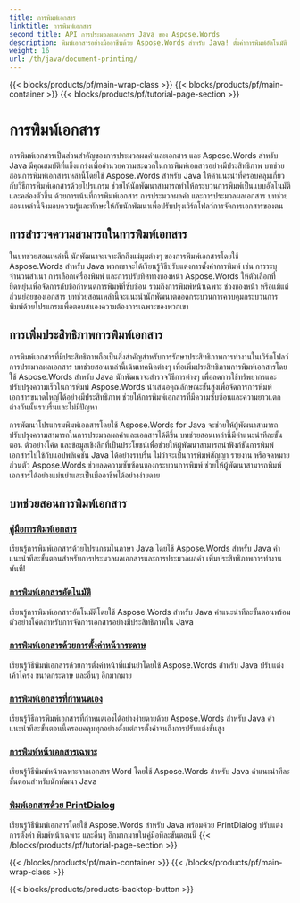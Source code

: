 ```yaml
---
title: การพิมพ์เอกสาร
linktitle: การพิมพ์เอกสาร
second_title: API การประมวลผลเอกสาร Java ของ Aspose.Words
description: พิมพ์เอกสารอย่างมืออาชีพด้วย Aspose.Words สำหรับ Java! ตั้งค่าการพิมพ์อัตโนมัติ เพิ่มประสิทธิภาพการทำงาน และให้ผลลัพธ์ระดับมืออาชีพได้อย่างง่ายดาย
weight: 16
url: /th/java/document-printing/
---
```


{{< blocks/products/pf/main-wrap-class >}}
{{< blocks/products/pf/main-container >}}
{{< blocks/products/pf/tutorial-page-section >}}

# การพิมพ์เอกสาร


การพิมพ์เอกสารเป็นส่วนสำคัญของการประมวลผลคำและเอกสาร และ Aspose.Words สำหรับ Java มีคุณสมบัติที่แข็งแกร่งเพื่ออำนวยความสะดวกในการพิมพ์เอกสารอย่างมีประสิทธิภาพ บทช่วยสอนการพิมพ์เอกสารเหล่านี้โดยใช้ Aspose.Words สำหรับ Java ให้คำแนะนำที่ครอบคลุมเกี่ยวกับวิธีการพิมพ์เอกสารด้วยโปรแกรม ช่วยให้นักพัฒนาสามารถทำให้กระบวนการพิมพ์เป็นแบบอัตโนมัติและคล่องตัวขึ้น ด้วยการเน้นที่การพิมพ์เอกสาร การประมวลผลคำ และการประมวลผลเอกสาร บทช่วยสอนเหล่านี้จึงมอบความรู้และทักษะให้กับนักพัฒนาเพื่อปรับปรุงเวิร์กโฟลว์การจัดการเอกสารของตน

## การสำรวจความสามารถในการพิมพ์เอกสาร

ในบทช่วยสอนเหล่านี้ นักพัฒนาจะเจาะลึกถึงแง่มุมต่างๆ ของการพิมพ์เอกสารโดยใช้ Aspose.Words สำหรับ Java พวกเขาจะได้เรียนรู้วิธีปรับแต่งการตั้งค่าการพิมพ์ เช่น การระบุจำนวนสำเนา การเลือกเครื่องพิมพ์ และการปรับทิศทางของหน้า Aspose.Words ให้ตัวเลือกที่ยืดหยุ่นเพื่อจัดการกับข้อกำหนดการพิมพ์ที่ซับซ้อน รวมถึงการพิมพ์หน้าเฉพาะ ช่วงของหน้า หรือแม้แต่ส่วนย่อยของเอกสาร บทช่วยสอนเหล่านี้จะแนะนำนักพัฒนาตลอดกระบวนการควบคุมกระบวนการพิมพ์ด้วยโปรแกรมเพื่อตอบสนองความต้องการเฉพาะของพวกเขา

## การเพิ่มประสิทธิภาพการพิมพ์เอกสาร

การพิมพ์เอกสารที่มีประสิทธิภาพถือเป็นสิ่งสำคัญสำหรับการรักษาประสิทธิภาพการทำงานในเวิร์กโฟลว์การประมวลผลเอกสาร บทช่วยสอนเหล่านี้เน้นเทคนิคต่างๆ เพื่อเพิ่มประสิทธิภาพการพิมพ์เอกสารโดยใช้ Aspose.Words สำหรับ Java นักพัฒนาจะสำรวจวิธีการต่างๆ เพื่อลดการใช้ทรัพยากรและปรับปรุงความเร็วในการพิมพ์ Aspose.Words นำเสนอคุณลักษณะขั้นสูงเพื่อจัดการการพิมพ์เอกสารขนาดใหญ่ได้อย่างมีประสิทธิภาพ ช่วยให้การพิมพ์เอกสารที่มีความซับซ้อนและความยาวแตกต่างกันนั้นราบรื่นและไม่มีปัญหา

การพัฒนาโปรแกรมพิมพ์เอกสารโดยใช้ Aspose.Words for Java จะช่วยให้ผู้พัฒนาสามารถปรับปรุงความสามารถในการประมวลผลคำและเอกสารได้ดีขึ้น บทช่วยสอนเหล่านี้มีคำแนะนำทีละขั้นตอน ตัวอย่างโค้ด และข้อมูลเชิงลึกที่เป็นประโยชน์เพื่อช่วยให้ผู้พัฒนาสามารถนำฟังก์ชันการพิมพ์เอกสารไปใช้กับแอปพลิเคชัน Java ได้อย่างราบรื่น ไม่ว่าจะเป็นการพิมพ์สัญญา รายงาน หรือจดหมายส่วนตัว Aspose.Words ช่วยลดความซับซ้อนของกระบวนการพิมพ์ ช่วยให้ผู้พัฒนาสามารถพิมพ์เอกสารได้อย่างแม่นยำและเป็นมืออาชีพได้อย่างง่ายดาย

## บทช่วยสอนการพิมพ์เอกสาร

### [คู่มือการพิมพ์เอกสาร](./guide-to-document-printing/)
เรียนรู้การพิมพ์เอกสารด้วยโปรแกรมในภาษา Java โดยใช้ Aspose.Words สำหรับ Java คำแนะนำทีละขั้นตอนสำหรับการประมวลผลเอกสารและการประมวลผลคำ เพิ่มประสิทธิภาพการทำงานทันที!
### [การพิมพ์เอกสารอัตโนมัติ](./automating-document-printing/)
เรียนรู้การพิมพ์เอกสารอัตโนมัติโดยใช้ Aspose.Words สำหรับ Java คำแนะนำทีละขั้นตอนพร้อมตัวอย่างโค้ดสำหรับการจัดการเอกสารอย่างมีประสิทธิภาพใน Java
### [การพิมพ์เอกสารด้วยการตั้งค่าหน้ากระดาษ](./printing-documents-page-setup/)
เรียนรู้วิธีพิมพ์เอกสารด้วยการตั้งค่าหน้าที่แม่นยำโดยใช้ Aspose.Words สำหรับ Java ปรับแต่งเค้าโครง ขนาดกระดาษ และอื่นๆ อีกมากมาย
### [การพิมพ์เอกสารที่กำหนดเอง](./customized-document-printing/)
เรียนรู้วิธีการพิมพ์เอกสารที่กำหนดเองได้อย่างง่ายดายด้วย Aspose.Words สำหรับ Java คำแนะนำทีละขั้นตอนนี้ครอบคลุมทุกอย่างตั้งแต่การตั้งค่าจนถึงการปรับแต่งขั้นสูง
### [การพิมพ์หน้าเอกสารเฉพาะ](./printing-specific-document-pages/)
เรียนรู้วิธีพิมพ์หน้าเฉพาะจากเอกสาร Word โดยใช้ Aspose.Words สำหรับ Java คำแนะนำทีละขั้นตอนสำหรับนักพัฒนา Java
### [พิมพ์เอกสารด้วย PrintDialog](./print-document-printdialog/)
เรียนรู้วิธีพิมพ์เอกสารโดยใช้ Aspose.Words สำหรับ Java พร้อมด้วย PrintDialog ปรับแต่งการตั้งค่า พิมพ์หน้าเฉพาะ และอื่นๆ อีกมากมายในคู่มือทีละขั้นตอนนี้
{{< /blocks/products/pf/tutorial-page-section >}}

{{< /blocks/products/pf/main-container >}}
{{< /blocks/products/pf/main-wrap-class >}}

{{< blocks/products/products-backtop-button >}}
